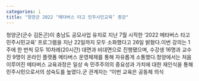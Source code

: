 ```yaml
---
categories: i
title: "청양군 2022 ‘메타버스 타고 민주시민교육’ 종강"
---
```

청양군(군수 김돈곤)이 충남도 공모사업 유치로 지난 7월 시작한 &lsquo;2022 메타버스 타고 민주시민교육&rsquo; 프로그램을 지난 22일까지 모두 소화했다고 26일 밝혔다.이번 강의는 1주에 한 번씩 모두 10차례(20시간) 대면과 비대면으로 진행됐으며, 수강생 16명과 교수진 9명이 온라인 플랫폼 메타버스 운영체제를 통해 자유롭게 소통했다.청양에서는 처음 이루어진 메타버스 교육과정은 일상 속 민주주의의 중요성과 가치에 대한 재인식을 통해 민주시민으로서의 성숙도를 높였다.군 관계자는 &ldquo;이번 교육은 공동체 의식 